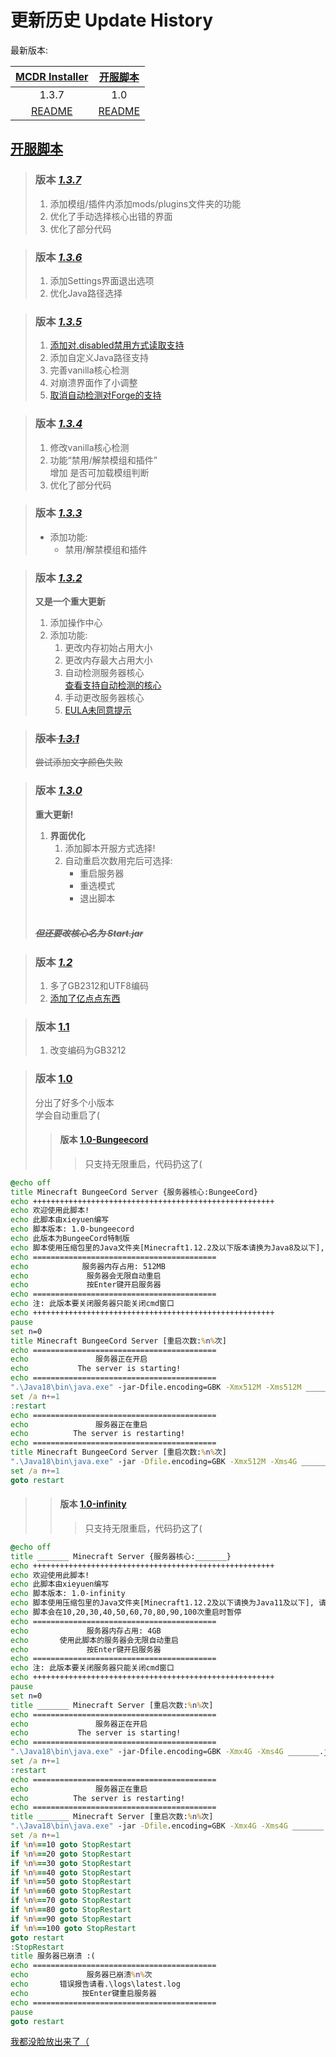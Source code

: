 # 更新历史 Update History

最新版本:

| [**MCDR Installer**](#mcdr-installer) | [**开服脚本**](#开服脚本) |
| :-----------: | :----------: |
| 1.3.7 | 1.0 |
| [README](/MCDRinstaller/README.md) | [README](/%E5%BC%80%E6%9C%8D%E8%84%9A%E6%9C%AC/README.MD) |

## [开服脚本](/%E5%BC%80%E6%9C%8D%E8%84%9A%E6%9C%AC/README.MD#更新日志)

>### 版本 [*1.3.7*](/%E5%BC%80%E6%9C%8D%E8%84%9A%E6%9C%AC/Bat-Windows/start-1.3.7-snapshot%20GBK.bat)<br>
>1. 添加模组/插件内添加mods/plugins文件夹的功能
>2. 优化了手动选择核心出错的界面
>3. 优化了部分代码

>### 版本 [*1.3.6*](/%E5%BC%80%E6%9C%8D%E8%84%9A%E6%9C%AC/Bat-Windows/start-1.3.6-snapshot%20GBK.bat)<br>
>1. 添加Settings界面退出选项
>2. 优化Java路径选择

>### 版本 [*1.3.5*](/%E5%BC%80%E6%9C%8D%E8%84%9A%E6%9C%AC/Bat-Windows/start-1.3.5-snapshot%20GBK.bat)<br>
>1. [添加对.disabled禁用方式读取支持](<> "但是脚本内禁用的方式还是.ban")
>2. 添加自定义Java路径支持
>3. 完善vanilla核心检测
>4. 对崩溃界面作了小调整
>5. [取消自动检测对Forge的支持](<> "这个支持问题很大啊，暂时只能删了")

>### 版本 [*1.3.4*](/%E5%BC%80%E6%9C%8D%E8%84%9A%E6%9C%AC/Bat-Windows/start-1.3.4-snapshot%20GBK.bat)<br>
>1. 修改vanilla核心检测
>2. 功能“禁用/解禁模组和插件”<br>增加 是否可加载模组判断
>3. 优化了部分代码

>### 版本 [*1.3.3*](/%E5%BC%80%E6%9C%8D%E8%84%9A%E6%9C%AC/Bat-Windows/start-1.3.3-snapshot%20GBK.bat)<br>
>- 添加功能:
>      - 禁用/解禁模组和插件

>### 版本 [*1.3.2*](/%E5%BC%80%E6%9C%8D%E8%84%9A%E6%9C%AC/Bat-Windows/start-1.3.2-snapshot%20GBK.bat)<br>
>**又是一个重大更新**
>1. 添加操作中心
>2. 添加功能: 
>       1. 更改内存初始占用大小
>       2. 更改内存最大占用大小
>       3. 自动检测服务器核心<br> [查看支持自动检测的核心](<#支持检测的核心> "Fabric, Quilt, Forge, Vanilla")
>       4. 手动更改服务器核心
>       5. [EULA未同意提示](<> "有待优化")

>### ~~版本 [*1.3.1*](/%E5%BC%80%E6%9C%8D%E8%84%9A%E6%9C%AC/Bat-Windows/start-1.3.1-snapshot%20GBK.bat)~~
>~~尝试添加文字颜色失败~~

>### 版本 [*1.3.0*](/%E5%BC%80%E6%9C%8D%E8%84%9A%E6%9C%AC/Bat-Windows/start-1.3_GBK.bat)<br>
>**重大更新!**
>1. **界面优化**
>    1. 添加脚本开服方式选择!
>    2. 自动重启次数用完后可选择:
>       - 重启服务器
>       - 重选模式
>       - 退出脚本
><br><br>
>
>##### ~~*但还要改核心名为 Start.jar*~~

>### 版本 [*1.2*](/%E5%BC%80%E6%9C%8D%E8%84%9A%E6%9C%AC/Bat-Windows/start-1.2-snapshot%20GBK.bat)<br>
>1. 多了GB2312和UTF8编码
>2. [添加了亿点点东西](<> "但还是要自己填很多东西")

>### 版本 [1.1](/%E5%BC%80%E6%9C%8D%E8%84%9A%E6%9C%AC/Bat-Windows/start-1.1-test.bat)<br>
>1. 改变编码为GB3212

>### 版本 [1.0](<#版本-200> "用更新的吧")<br>
>
>分出了好多个小版本<br>
>学会自动重启了(
>
>>#### 版本 [1.0-Bungeecord](/%E5%BC%80%E6%9C%8D%E8%84%9A%E6%9C%AC/Bat-Windows/start-1.0-bungeecord.bat)<br>
>>>只支持无限重启，代码扔这了(

~~~ bat
@echo off
title Minecraft BungeeCord Server {服务器核心:BungeeCord}
echo ++++++++++++++++++++++++++++++++++++++++++++++++++++++
echo 欢迎使用此脚本! 
echo 此脚本由xieyuen编写
echo 脚本版本: 1.0-bungeecord
echo 此版本为BungeeCord特制版
echo 脚本使用压缩包里的Java文件夹[Minecraft1.12.2及以下版本请换为Java8及以下], 请将其放至服务器根目录
echo =========================================
echo            服务器内存占用: 512MB
echo             服务器会无限自动重启
echo             按Enter键开启服务器
echo =========================================
echo 注: 此版本要关闭服务器只能关闭cmd窗口
echo ++++++++++++++++++++++++++++++++++++++++++++++++++++++
pause
set n=0
title Minecraft BungeeCord Server [重启次数:%n%次]
echo =========================================
echo               服务器正在开启
echo           The server is starting!
echo =========================================
".\Java18\bin\java.exe" -jar-Dfile.encoding=GBK -Xmx512M -Xms512M _______.jar nogui
set /a n+=1 
:restart
echo =========================================
echo               服务器正在重启
echo          The server is restarting!
echo =========================================
title Minecraft BungeeCord Server [重启次数:%n%次]
".\Java18\bin\java.exe" -jar -Dfile.encoding=GBK -Xmx512M -Xms4G _______.jar nogui
set /a n+=1
goto restart
~~~

>>#### 版本 [1.0-infinity](/%E5%BC%80%E6%9C%8D%E8%84%9A%E6%9C%AC/Bat-Windows/start-1.0-infinity.bat)<br>
>>>只支持无限重启，代码扔这了(

~~~ bat
@echo off
title _______ Minecraft Server {服务器核心:_______}
echo ++++++++++++++++++++++++++++++++++++++++++++++++++++++
echo 欢迎使用此脚本! 
echo 此脚本由xieyuen编写
echo 脚本版本: 1.0-infinity
echo 脚本使用压缩包里的Java文件夹[Minecraft1.12.2及以下请换为Java11及以下], 请将其放至服务器根目录
echo 脚本会在10,20,30,40,50,60,70,80,90,100次重启时暂停
echo =========================================
echo             服务器内存占用: 4GB
echo       使用此脚本的服务器会无限自动重启
echo             按Enter键开启服务器
echo =========================================
echo 注: 此版本要关闭服务器只能关闭cmd窗口
echo ++++++++++++++++++++++++++++++++++++++++++++++++++++++
pause
set n=0
title _______ Minecraft Server [重启次数:%n%次]
echo =========================================
echo               服务器正在开启
echo           The server is starting!
echo =========================================
".\Java18\bin\java.exe" -jar-Dfile.encoding=GBK -Xmx4G -Xms4G _______.jar nogui
set /a n+=1 
:restart
echo =========================================
echo               服务器正在重启
echo          The server is restarting!
echo =========================================
title _______ Minecraft Server [重启次数:%n%次]
".\Java18\bin\java.exe" -jar -Dfile.encoding=GBK -Xmx4G -Xms4G _______.jar nogui
set /a n+=1
if %n%==10 goto StopRestart
if %n%==20 goto StopRestart
if %n%==30 goto StopRestart
if %n%==40 goto StopRestart
if %n%==50 goto StopRestart
if %n%==60 goto StopRestart
if %n%==70 goto StopRestart
if %n%==80 goto StopRestart
if %n%==90 goto StopRestart
if %n%==100 goto StopRestart
goto restart
:StopRestart
title 服务器已崩溃 :(
echo =========================================
echo             服务器已崩溃%n%次
echo       错误报告请看.\logs\latest.log
echo            按Enter键重启服务器
echo =========================================
pause
goto restart
~~~

[我都没脸放出来了（](/%E5%BC%80%E6%9C%8D%E8%84%9A%E6%9C%AC/Bat-Windows/start-0.0.bat "java -jar ______.jar")
<br><br><br><br><br><br><br><br><br><br><br><br><br><br><br><br><br><br><br><br><br><br><br><br><br><br><br><br><br><br><br><br><br><br><br><br><br><br><br><br><br><br><br><br><br>

---

## [MCDR Installer](/MCDRinstaller/README.md)

>### 版本 [*1.0*](/MCDRinstaller/MCDRinstaller.bat)
>1. 完成内容
>    - `安装 MCDR`
>    - `更新 MCDR`
>    - `MCDR 开启脚本的导出`
>
>2. 完成部分对英语的支持

>### 版本 [*1.1*](/MCDRinstaller/MCDRinstaller-1.1.bat)
>- 添加源码启动修正